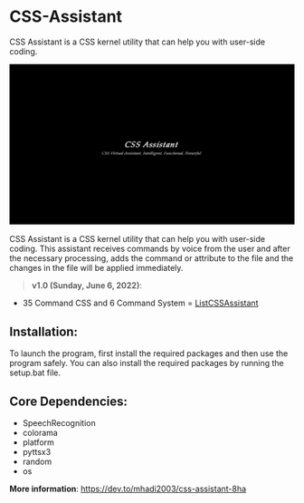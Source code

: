# CSS-Assistant
CSS Assistant is a CSS kernel utility that can help you with user-side coding.

<img src="https://github.com/Mhadi-1382/CSS-Assistant/blob/main/CSS_Assistant_Logo_1920x1080.png" alt="CSS-Assistant">

CSS Assistant is a CSS kernel utility that can help you with user-side coding. This assistant receives commands by voice from the user and after the necessary processing, adds the command or attribute to the file and the changes in the file will be applied immediately.

> **v1.0 (Sunday, June 6, 2022)**:
- 35 Command CSS and 6 Command System = [ListCSSAssistant](https://github.com/Mhadi-1382/CSS-Assistant/blob/main/ListCSSAssistant.txt)

## Installation:
To launch the program, first install the required packages and then use the program safely. You can also install the required packages by running the setup.bat file.

## Core Dependencies:
- SpeechRecognition
- colorama
- platform
- pyttsx3
- random
- os

**More information**: https://dev.to/mhadi2003/css-assistant-8ha
